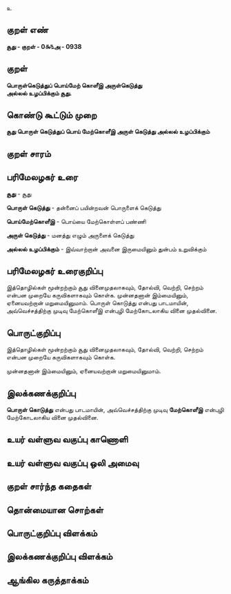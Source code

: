உ

## குறள் எண் 

**சூது - குறள் - 0௯௩அ - 0938**

## குறள் 

**பொருள்கெடுத்துப் பொய்மேற் கொளீஇ அருள்கெடுத்து  
அல்லல் உழப்பிக்கும் சூது.** 

## கொண்டு கூட்டும் முறை

**சூது பொருள் கெடுத்துப் பொய் மேற்கொளீஇ அருள் கெடுத்து அல்லல் உழப்பிக்கும்**

## குறள் சாரம் 


## பரிமேலழகர் உரை

**சூது** - சூது

**பொருள் கெடுத்து** - தன்னைப் பயின்றவன் பொருளைக் கெடுத்து

**பொய்மேற்கொளீஇ** - பொய்யை மேற்கொள்ளப் பண்ணி 

**அருள் கெடுத்து** - மனத்து எழும் அருளைக் கெடுத்து 

**அல்லல் உழப்பிக்கும்** - இவ்வாற்றான் அவனை இருமையினும் துன்பம் உறுவிக்கும்

## பரிமேலழகர் உரைகுறிப்பு   

இத்தொழில்கள் மூன்றற்கும் சூது வினைமுதலாகவும், தோல்வி, வெற்றி, செற்றம் என்பன முறையே கருவிகளாகவும் கொள்க. முன்னதனான் இம்மையினும், ஏனையவற்றான் மறுமையினுமாம். பொருள் கொடுத்து என்பது பாடமாயின், அவ்வெச்சத்திற்கு முடிவு மேற்கொளீஇ என்புழி மேற்கோடலாகிய வினை முதல்வினை.

## பொருட்குறிப்பு 

இத்தொழில்கள் மூன்றற்கும் சூது வினைமுதலாகவும், தோல்வி, வெற்றி, செற்றம் என்பன முறையே கருவிகளாகவும் கொள்க.

முன்னதனான் இம்மையினும், ஏனையவற்றான் மறுமையினுமாம்.

## இலக்கணக்குறிப்பு  

**பொருள் கொடுத்து** என்பது பாடமாயின், அவ்வெச்சத்திற்கு முடிவு **மேற்கொளீஇ** என்புழி மேற்கோடலாகிய வினை முதல்வினை.

## உயர் வள்ளுவ வகுப்பு காணொளி


## உயர் வள்ளுவ வகுப்பு ஒலி அமைவு 

 
## குறள் சார்ந்த கதைகள் 


## தொன்மையான சொற்கள்


## பொருட்குறிப்பு விளக்கம்


## இலக்கணக்குறிப்பு விளக்கம்


## ஆங்கில கருத்தாக்கம் 


